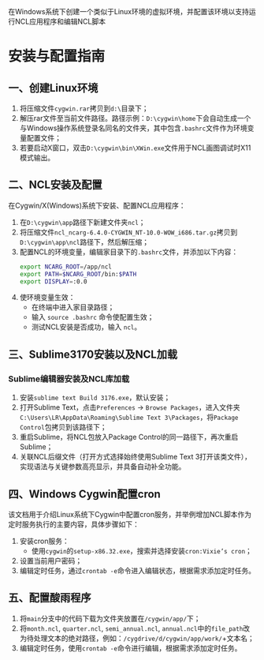 在Windows系统下创建一个类似于Linux环境的虚拟环境，并配置该环境以支持运行NCL应用程序和编辑NCL脚本

# 安装与配置指南

## 一、创建Linux环境

1. 将压缩文件`cygwin.rar`拷贝到`d:\`目录下；
2. 解压rar文件至当前文件路径。路径示例：`D:\cygwin\home`下会自动生成一个与Windows操作系统登录名同名的文件夹，其中包含`.bashrc`文件作为环境变量配置文件；
3. 若要启动X窗口，双击`D:\cygwin\bin\XWin.exe`文件用于NCL画图调试时X11模式输出。

## 二、NCL安装及配置

在Cygwin/X(Windows)系统下安装、配置NCL应用程序：

1. 在`D:\cygwin\app`路径下新建文件夹`ncl`；
2. 将压缩文件`ncl_ncarg-6.4.0-CYGWIN_NT-10.0-WOW_i686.tar.gz`拷贝到`D:\cygwin\app\ncl`路径下，然后解压缩；
3. 配置NCL的环境变量，编辑家目录下的`.bashrc`文件，并添加以下内容：
    ```bash
    export NCARG_ROOT=/app/ncl
    export PATH=$NCARG_ROOT/bin:$PATH
    export DISPLAY=:0.0
    ```
4. 使环境变量生效：
    - 在终端中进入家目录路径；
    - 输入 `source .bashrc` 命令使配置生效；
    - 测试NCL安装是否成功，输入 `ncl`。

## 三、Sublime3170安装以及NCL加载

### Sublime编辑器安装及NCL库加载

1. 安装`sublime text Build 3176.exe`，默认安装；
2. 打开Sublime Text，点击`Preferences` -> `Browse Packages`，进入文件夹`C:\Users\LR\AppData\Roaming\Sublime Text 3\Packages`，将`Package Control`包拷贝到该路径下；
3. 重启Sublime，将NCL包放入Package Control的同一路径下，再次重启Sublime；
4. 关联NCL后缀文件（打开方式选择始终使用Sublime Text 3打开该类文件），实现语法与关键参数高亮显示，并具备自动补全功能。

## 四、Windows Cygwin配置cron

该文档用于介绍Linux系统下Cygwin中配置cron服务，并举例增加NCL脚本作为定时服务执行的主要内容，具体步骤如下：

1. 安装cron服务：
    - 使用`cygwin`的`setup-x86.32.exe`，搜索并选择安装`cron:Vixie’s cron`；
2. 设置当前用户密码；
3. 编辑定时任务，通过`crontab -e`命令进入编辑状态，根据需求添加定时任务。

## 五、配置酸雨程序

1. 将`main`分支中的代码下载为文件夹放置在`/cygwin/app/`下；
2. 将`month.ncl`, `quarter.ncl`, `semi_annual.ncl`, `annual.ncl`中的`file_path`改为待处理文本的绝对路径，例如：`/cygdrive/d/cygwin/app/work/`+文本名；
3. 编辑定时任务，使用`crontab -e`命令进行编辑，根据需求添加定时任务。
